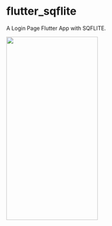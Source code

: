 # flutter_sqflite

A Login Page Flutter App with SQFLITE.

<img src="https://github.com/Alfaizkhan/Flutter-Sqflite/blob/master/Screenshot_1595238536.png" width="240" height="480"> 
